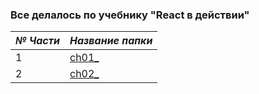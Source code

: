 ### Все делалось по учебнику "React в действии"

| *№ Части*  | *Название папки* |
| ------------- | ------------- |
| 1  | [ch01_](https://github.com/Huzzky/React_in_Action_book_/tree/master/ch01_)  |
| 2  | [ch02_](https://github.com/Huzzky/React_in_Action_book_/tree/master/ch02_)  |